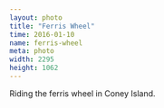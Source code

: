 ```yaml
---
layout: photo
title: "Ferris Wheel"
time: 2016-01-10
name: ferris-wheel
meta: photo
width: 2295
height: 1062
---
```


Riding the ferris wheel in Coney Island.